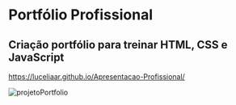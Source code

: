 # Portfólio Profissional
## Criação portfólio para treinar HTML, CSS e JavaScript

https://luceliaar.github.io/Apresentacao-Profissional/

![projetoPortfolio](https://user-images.githubusercontent.com/94813579/170348372-2086ea2a-49d4-47a4-953f-0efef82b6681.JPG)
